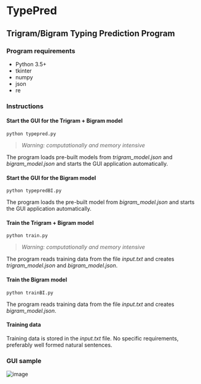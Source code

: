 # TypePred
## Trigram/Bigram Typing Prediction Program
### Program requirements
- Python 3.5+
- tkinter
- numpy
- json
- re
### Instructions
#### Start the GUI for the Trigram + Bigram model 
    python typepred.py
><em>Warning: computationally and memory intensive</em></br>

The program loads pre-built models from <em>trigram_model.json</em> and <em>bigram_model.json</em> and starts the GUI application automatically.
#### Start the GUI for the Bigram model
    python typepredBI.py
The program loads the pre-built model from <em>bigram_model.json</em> and starts the GUI application automatically.
#### Train the Trigram + Bigram model
    python train.py
> <em>Warning: computationally and memory intensive</em></br>

The program reads training data from the file <em>input.txt</em> and creates <em>trigram_model.json</em> and <em>bigram_model.json</em>.
#### Train the Bigram model
    python trainBI.py
The program reads training data from the file <em>input.txt</em> and creates <em>bigram_model.json</em>.
#### Training data
Training data is stored in the <em>input.txt</em> file. No specific requirements, preferably well formed natural sentences. 

### GUI sample
![image](https://user-images.githubusercontent.com/20507222/143152600-662e68fd-4e91-41eb-abf3-715fe287fecc.png)

